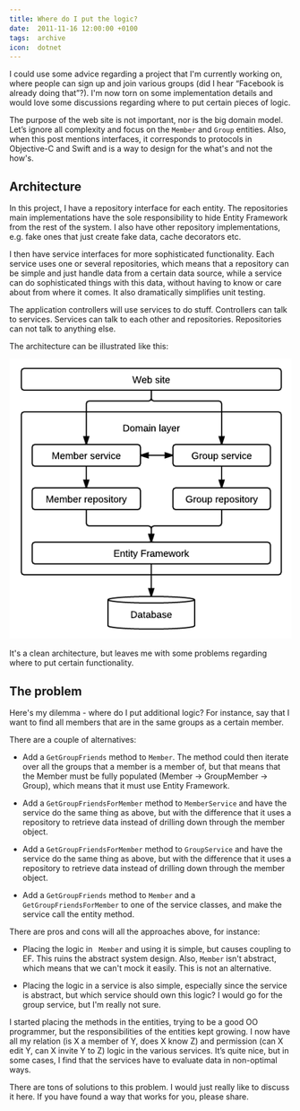 ```yaml
---
title: Where do I put the logic?
date:  2011-11-16 12:00:00 +0100
tags:  archive
icon:  dotnet
---
```


I could use some advice regarding a project that I'm currently working on, where
people can sign up and join various groups (did I hear “Facebook is already
doing that”?). I'm now torn on some implementation details and would love some
discussions regarding where to put certain pieces of logic.

The purpose of the web site is not important, nor is the big domain model. Let’s
ignore all complexity and focus on the `Member` and `Group` entities. Also, when
this post mentions interfaces, it corresponds to protocols in Objective-C and Swift
and is a way to design for the what's and not the how's.


## Architecture

In this project, I have a repository interface for each entity. The repositories
main implementations have the sole responsibility to hide Entity Framework from
the rest of the system. I also have other repository implementations, e.g. fake
ones that just create fake data, cache decorators etc.

I then have service interfaces for more sophisticated functionality. Each service
uses one or several repositories, which means that a repository can be simple and
just handle data from a certain data source, while a service can do sophisticated
things with this data, without having to know or care about from where it comes. 
It also dramatically simplifies unit testing.

The application controllers will use services to do stuff. Controllers can talk to
services. Services can talk to each other and repositories. Repositories can not
talk to anything else.

The architecture can be illustrated like this:

![A simplified view of the architecture](/assets/blog/2011/111116.png "A simplified view of the architecture.")

It's a clean architecture, but leaves me with some problems regarding where to put 
certain functionality.


## The problem

Here's my dilemma - where do I put additional logic? For instance, say that I want
to find all members that are in the same groups as a certain member. 

There are a couple of alternatives:

- Add a `GetGroupFriends` method to `Member`. The method could then iterate over
all the groups that a member is a member of, but that means that the Member must
be fully populated (Member -> GroupMember -> Group), which means that it must use
Entity Framework. 

- Add a `GetGroupFriendsForMember` method to `MemberService` and have the service
do the same thing as above, but with the difference that it uses a repository to
retrieve data instead of drilling down through the member object.

- Add a `GetGroupFriendsForMember` method to `GroupService` and have the service
do the same thing as above, but with the difference that it uses a repository to
retrieve data instead of drilling down through the member object.

- Add a `GetGroupFriends` method to `Member` and a `GetGroupFriendsForMember` to
one of the service classes, and make the service call the entity method.

There are pros and cons will all the approaches above, for instance:

- Placing the logic in ` Member` and using it is simple, but causes coupling to
EF. This ruins the abstract system design. Also, `Member` isn't abstract, which
means that we can't mock it easily. This is not an alternative.

- Placing the logic in a service is also simple, especially since the service is
abstract, but which service should own this logic? I would go for the group service,
but I'm really not sure.

I started placing the methods in the entities, trying to be a good OO programmer,
but the responsibilities of the entities kept growing. I now have all my relation
(is X a member of Y, does X know Z) and permission (can X edit Y, can X invite Y
to Z) logic in the various services. It’s quite nice, but in some cases, I find
that the services have to evaluate data in non-optimal ways.

There are tons of solutions to this problem. I would just really like to discuss
it here. If you have found a way that works for you, please share.